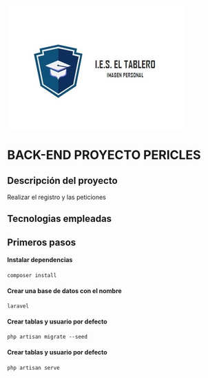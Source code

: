 ![LOGO DEL PROYECTO](https://github.com/ies-franciscodelosrios/gestion-imagen-personal-backend/blob/main/resources/views/Logotipo2.jpg)

# BACK-END PROYECTO PERICLES 

## Descripción del proyecto
Realizar el registro y las peticiones
## Tecnologias empleadas

## Primeros pasos

#### Instalar dependencias
    composer install
#### Crear una base de datos con el nombre
    laravel
#### Crear tablas y usuario por defecto
    php artisan migrate --seed
#### Crear tablas y usuario por defecto
    php artisan serve

